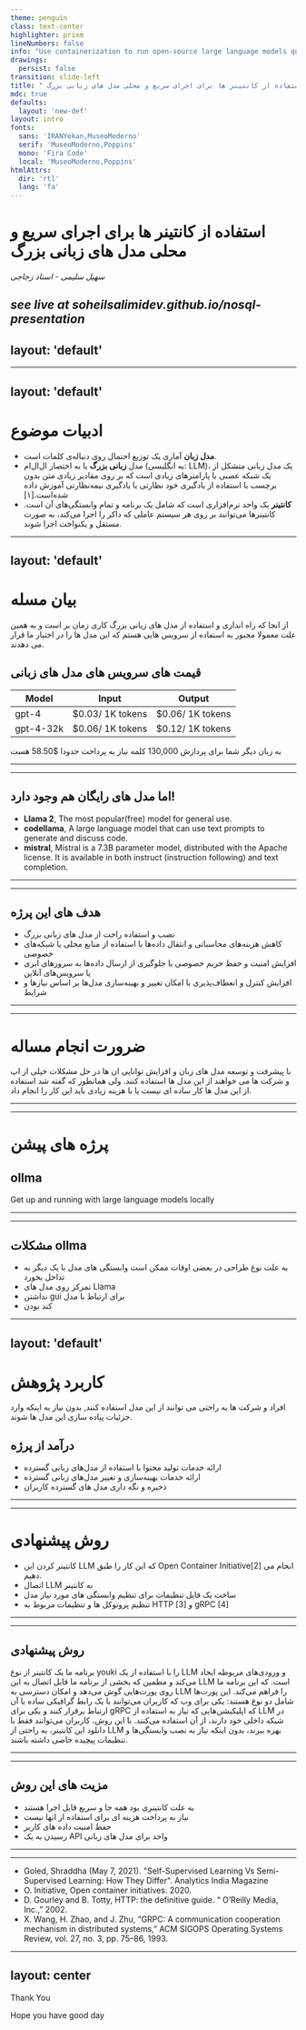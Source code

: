 ```yaml
---
theme: penguin
class: text-center
highlighter: prism
lineNumbers: false
info: "Use containerization to run open-source large language models quickly and locally"
drawings:
  persist: false
transition: slide-left
title: " استفاده از کانتینر ها برای اجرای سریع و محلی مدل های زبانی بزرگ"
mdc: true
defaults:
  layout: 'new-def'
layout: intro
fonts:
  sans: 'IRANYekan,MuseoModerno'
  serif: 'MuseoModerno,Poppins'
  mono: 'Fira Code'
  local: 'MuseoModerno,Poppins'
htmlAttrs:
  dir: 'rtl'
  lang: 'fa'  
---
```


# استفاده از کانتینر ها برای اجرای سریع و محلی مدل های زبانی بزرگ

_سهیل سلیمی - استاد زجاجی_

_see live at soheilsalimidev.github.io/nosql-presentation_
---
layout: 'default'
---
<Toc />

---
layout: 'default'
---
#  ادبیات موضوع

- **مدل زبان** آماری یک توزیع احتمال روی دنباله‌ی کلمات است.
- مدل **زبانی بزرگ** یا به اختصار ال‌ال‌ام (به انگلیسی: LLM)، یک مدل زبانی متشکل از یک شبکه عصبی با پارامترهای زیادی است که بر روی مقادیر زیادی متن بدون برچسب با استفاده از یادگیری خود نظارتی یا یادگیری نیمه‌نظارتی آموزش داده شده‌است.[۱]
- **کانتینر**  یک واحد نرم‌افزاری است که شامل یک برنامه و تمام وابستگی‌های آن است. کانتینر‌ها می‌توانند بر روی هر سیستم عاملی که داکر را اجرا می‌کند، به صورت مستقل و یکنواخت اجرا شوند.
---
layout: 'default'
---
# بیان مسله
از انجا که راه اندازی و استفاده از مدل های زیانی یزرگ کاری زمان بر است و به همین علت معمولا مجبور به استفاده از سرویس هایی هستم که این مدل ها را در اختیار ما قرار می دهدند.


## قیمت های سرویس های مدل های زبانی

| Model     | Input                  | Output                 |
|-----------|------------------------|------------------------|
| gpt-4     | $0.03/ 1K tokens | $0.06/ 1K tokens |
| gpt-4-32k | $0.06/ 1K tokens | $0.12/ 1K tokens |

به زبان دیگر شما برای پردازش 130,000 کلمه نیاز به پرداخت حدودا $58.50 هست

---
---
## اما مدل های رایگان هم وجود دارد!

<div style="direction: ltr;" class="mt-2">
<ul class="list-inside ">
  <li><b>Llama 2</b>, The most popular(free) model for general use.</li>
  <li> <b>codellama</b>, A large language model that can use text prompts to generate and discuss code. </li>
  <li><b>mistral</b>, Mistral is a 7.3B parameter model, distributed with the Apache license. It is available in both instruct (instruction following) and text completion.</li>
</ul>
</div>


---
---
## هدف های این پرژه
- نصب و استفاده راحت از مدل های زبانی بزرگ
- کاهش هزینه‌های محاسباتی و انتقال داده‌ها با استفاده از منابع محلی یا شبکه‌های خصوصی
- افزایش امنیت و حفظ حریم خصوصی با جلوگیری از ارسال داده‌ها به سرورهای ابری یا سرویس‌های آنلاین
- افزایش کنترل و انعطاف‌پذیری با امکان تغییر و بهینه‌سازی مدل‌ها بر اساس نیازها و شرایط

---
---
# ضرورت انجام مساله
 با پیشرفت و توسعه مدل های زبان و افزایش توانایی ان ها در حل مشکلات خیلی از اپ و شرکت ها می خواهند از این مدل ها استفاده کنند.
ولی همانطور که گفته شد استفاده از این مدل ها کار ساده ای نیست یا با هزینه زیادی باید این کار را انجام داد.

---
---
# پرژه های پیشن
## ollma
<div class="text-center mt-2 italic bold">
Get up and running with large language models locally
</div>

---
---
## مشکلات ollma
- به علت نوع طراحی در بعضی اوقات ممکن است وابستگی های مدل با یک دیگر به تداخل بخورد
- تمرکز روی مدل های Llama 
- نداشتن gui برای ارتباط با مدل
- کند بودن

---
layout: 'default'
---
# کاربرد پژوهش
افراد و شرکت ها به راحتی می توانند از این مدل استفاده کنند, بدون نیاز به اینکه وارد جزئیات پیاده سازی این مدل ها شوند.

## درآمد از پرژه
- ارائه خدمات تولید محتوا با استفاده از مدل‌های زبانی گسترده
- ارائه خدمات بهینه‌سازی و تغییر مدل‌های زبانی گسترده
- ذخیره و نگه داری مدل های گسترده کاربران


---
---
# روش پیشنهادی
- کانتینر کردن این LLM  که این کار را طبق Open Container Initiative[2] انجام می دهیم.
- اتصال LLM به کانتینر
- ساخت یک فایل تنظیمات برای تنظیم وابستگی های مورد نیاز مدل
- تنظیم پروتوکل ها و تنظیمات مربوط به HTTP [3] و gRPC [4]

---
---
## روش پیشنهادی
برنامه ما یک کانتینر از نوع youki را با استفاده از یک LLM و ورودی‌های مربوطه ایجاد می‌کند و مطمین که بخشی از برنامه ما قابل اتصال به این LLM است. که این برنامه ما روی پورت‌هایی گوش می‌دهد و امکان دسترسی به LLM را فراهم می‌کند. این پورت‌ها شامل دو نوع هستند: یکی برای وب که کاربران می‌توانند با یک رابط گرافیکی ساده با آن ارتباط برقرار کنند و یکی برای gRPC که اپلیکیشن‌هایی که نیاز به استفاده از LLM در شبکه داخلی خود دارند، از آن استفاده می‌کنند. با این روش، کاربران می‌توانند فقط با دانلود این کانتینر، به راحتی از LLM بهره ببرند، بدون اینکه نیاز به نصب وابستگی‌ها و تنظیمات پیچیده خاصی داشته باشند.

---
---
## مزیت های این روش
- به علت کانتینری بود همه جا و سریع قابل اجرا هستند
- نیاز به پرداخت هزینه ای برای استفاده از انها نیست
- حفط امنیت داده های کاربر
- رسیدن به یک API واحد برای مدل های زبانی

---
---
<div style="direction: ltr;" class="mt-2">
<ul class="list-inside ">
  <li> Goled, Shraddha (May 7, 2021). "Self-Supervised Learning Vs Semi-Supervised Learning: How They Differ". Analytics India Magazine</li>
  <li> O. Initiative, Open container initiatives. 2020. </li>
  <li>D. Gourley and B. Totty, HTTP: the definitive guide. “ O’Reilly Media, Inc.,” 2002.</li>
    <li>X. Wang, H. Zhao, and J. Zhu, “GRPC: A communication cooperation mechanism in distributed systems,” ACM SIGOPS Operating Systems Review, vol. 27, no. 3, pp. 75–86, 1993.</li>
</ul>
</div>

---
layout: center
---
<div style="height: 10vh" class="flex flex-col justify-center items-center">
<span class="text-7xl font-bold bg-gradient-to-r from-orange-700 via-blue-500 to-green-400 text-transparent bg-clip-text bg-300% animate-gradient p-0 m-0 h-42">
 Thank You
</span>

<p style="height: 10vh" class="text-2xl font-bold bg-gradient-to-r from-orange-700 via-blue-500 to-green-400 text-transparent bg-clip-text bg-300% animate-gradient p-0 m-0">
 Hope you have good day
</p>
</div>



<style>
.animate-gradient {
  background-size: 300%;
  -webkit-animation: animatedgradient 6s ease infinite alternate;
  -moz-animation: animatedgradient 6s ease infinite alternate;
  animation: animatedgradient 6s ease infinite alternate;
}

@keyframes animatedgradient {
  0% {
    background-position: 0% 50%;
  }
  50% {
    background-position: 100% 50%;
  }
  100% {
    background-position: 0% 50%;
  }
}
</style>
